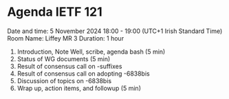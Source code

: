 # Agenda IETF 121

Date and time: 5 November 2024 18:00 - 19:00 (UTC+1 Irish Standard Time)
Room Name: Liffey MR 3
Duration: 1 hour

1. Introduction, Note Well, scribe, agenda bash (5 min)
1. Status of WG documents (5 min)
1. Result of consensus call on -suffixes
1. Result of consensus call on adopting -6838bis
2. Discussion of topics on -6838bis
1. Wrap up, action items, and followup (5 min)
